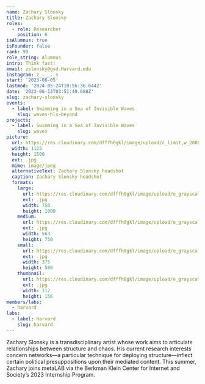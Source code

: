 ```yaml
---
name: Zachary Slonsky
title: Zachary Slonsky
roles:
  - role: Researcher
    position: 6
isAlumnus: true
isFounder: false
rank: 99
role_string: Alumnus
intro: Think fast!
email: zslonsky@gsd.Harvard.edu
instagram: z_.__._s
start: '2023-06-05'
lastmod: '2024-05-24T10:56:36.644Z'
date: '2023-06-13T03:51:49.688Z'
slug: zachary-slonsky
events:
  - label: Swimming in a Sea of Invisible Waves
    slug: waves-hls-beyond
projects:
  - label: Swimming in a Sea of Invisible Waves
    slug: waves
picture:
  url: https://res.cloudinary.com/dfffh0gkl/image/upload/c_limit,w_2000,h_2000/e_grayscale/v1687375008/Zachary_Slonsky_1b7cec7b7d.jpg
  width: 1125
  height: 1500
  ext: .jpg
  mime: image/jpeg
  alternativeText: Zachary Slonsky headshot
  caption: Zachary Slonsky headshot
  formats:
    large:
      url: https://res.cloudinary.com/dfffh0gkl/image/upload/e_grayscale/v1687375010/large_Zachary_Slonsky_1b7cec7b7d.jpg
      ext: .jpg
      width: 750
      height: 1000
    medium:
      url: https://res.cloudinary.com/dfffh0gkl/image/upload/e_grayscale/v1687375010/medium_Zachary_Slonsky_1b7cec7b7d.jpg
      ext: .jpg
      width: 563
      height: 750
    small:
      url: https://res.cloudinary.com/dfffh0gkl/image/upload/e_grayscale/v1687375011/small_Zachary_Slonsky_1b7cec7b7d.jpg
      ext: .jpg
      width: 375
      height: 500
    thumbnail:
      url: https://res.cloudinary.com/dfffh0gkl/image/upload/e_grayscale/v1687375009/thumbnail_Zachary_Slonsky_1b7cec7b7d.jpg
      ext: .jpg
      width: 117
      height: 156
members/labs:
  - harvard
labs:
  - label: Harvard
    slug: harvard
---
```

Zachary Slonsky is a transdisciplinary artist whose work aims to articulate relationships between structure and chaos. His current research interests concern networks—a particular technique for deploying structure—inflect certain political presuppositions upon their mediated content. This summer, Zachary joins metaLAB via the Berkman Klein Center for Internet and Society’s 2023 Internship Program.